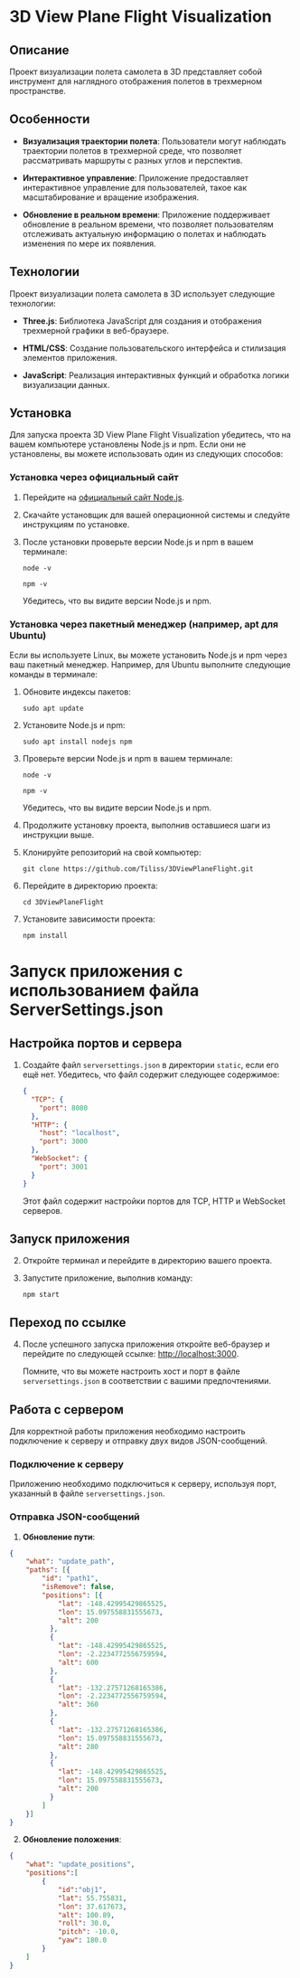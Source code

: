 # 3D View Plane Flight Visualization

## Описание

Проект визуализации полета самолета в 3D представляет собой инструмент для наглядного отображения полетов в трехмерном пространстве.
## Особенности

- **Визуализация траектории полета**: Пользователи могут наблюдать траектории полетов в трехмерной среде, что позволяет рассматривать маршруты с разных углов и перспектив.

- **Интерактивное управление**: Приложение предоставляет интерактивное управление для пользователей, такое как масштабирование и вращение изображения.

- **Обновление в реальном времени**: Приложение поддерживает обновление в реальном времени, что позволяет пользователям отслеживать актуальную информацию о полетах и наблюдать изменения по мере их появления.

## Технологии

Проект визуализации полета самолета в 3D использует следующие технологии:

- **Three.js**: Библиотека JavaScript для создания и отображения трехмерной графики в веб-браузере.

- **HTML/CSS**: Создание пользовательского интерфейса и стилизация элементов приложения.

- **JavaScript**: Реализация интерактивных функций и обработка логики визуализации данных.
  
## Установка

Для запуска проекта 3D View Plane Flight Visualization убедитесь, что на вашем компьютере установлены Node.js и npm. Если они не установлены, вы можете использовать один из следующих способов:

### Установка через официальный сайт

1. Перейдите на [официальный сайт Node.js](https://nodejs.org/en/download/).

2. Скачайте установщик для вашей операционной системы и следуйте инструкциям по установке.

3. После установки проверьте версии Node.js и npm в вашем терминале:

    ```
    node -v
    ```

    ```
    npm -v
    ```

    Убедитесь, что вы видите версии Node.js и npm.

### Установка через пакетный менеджер (например, apt для Ubuntu)

Если вы используете Linux, вы можете установить Node.js и npm через ваш пакетный менеджер. Например, для Ubuntu выполните следующие команды в терминале:

1. Обновите индексы пакетов:

    ```
    sudo apt update
    ```

2. Установите Node.js и npm:

    ```
    sudo apt install nodejs npm
    ```

3. Проверьте версии Node.js и npm в вашем терминале:

    ```
    node -v
    ```

    ```
    npm -v
    ```

    Убедитесь, что вы видите версии Node.js и npm.

4. Продолжите установку проекта, выполнив оставшиеся шаги из инструкции выше.

5. Клонируйте репозиторий на свой компьютер:

    ```
    git clone https://github.com/Tiliss/3DViewPlaneFlight.git
    ```

6. Перейдите в директорию проекта:

    ```
    cd 3DViewPlaneFlight
    ```

7. Установите зависимости проекта:

    ```
    npm install
    ```
# Запуск приложения с использованием файла ServerSettings.json

## Настройка портов и сервера

1. Создайте файл `serversettings.json` в директории `static`, если его ещё нет. Убедитесь, что файл содержит следующее содержимое:

    ```json
    {
      "TCP": {
        "port": 8080
      },
      "HTTP": {
        "host": "localhost",
        "port": 3000
      },
      "WebSocket": {
        "port": 3001
      }
    }
    ```

    Этот файл содержит настройки портов для TCP, HTTP и WebSocket серверов.

## Запуск приложения

2. Откройте терминал и перейдите в директорию вашего проекта.

3. Запустите приложение, выполнив команду:

    ```
    npm start
    ```

## Переход по ссылке

4. После успешного запуска приложения откройте веб-браузер и перейдите по следующей ссылке: [http://localhost:3000](http://localhost:3000).

    Помните, что вы можете настроить хост и порт в файле `serversettings.json` в соответствии с вашими предпочтениями.

## Работа с сервером

Для корректной работы приложения необходимо настроить подключение к серверу и отправку двух видов JSON-сообщений.

### Подключение к серверу

Приложению необходимо подключиться к серверу, используя порт, указанный в файле `serversettings.json`.

### Отправка JSON-сообщений

1. **Обновление пути**:

```json
{   
    "what": "update_path", 
    "paths": [{
        "id": "path1",  
        "isRemove": false, 
        "positions": [{
            "lat": -148.42995429865525,  
            "lon": 15.097558831555673,  
            "alt": 200 
          },
          {
            "lat": -148.42995429865525, 
            "lon": -2.2234772556759594, 
            "alt": 600
          },
          {
            "lat": -132.27571268165386, 
            "lon": -2.2234772556759594, 
            "alt": 360
          },
          {
            "lat": -132.27571268165386, 
            "lon": 15.097558831555673, 
            "alt": 280
          },
          {
            "lat": -148.42995429865525, 
            "lon": 15.097558831555673, 
            "alt": 200
          }
        ]
    }]
}
```
2. **Обновление положения**:
```json
{   
    "what": "update_positions",
    "positions":[ 
        {
            "id":"obj1",        
            "lat": 55.755831,   
            "lon": 37.617673,   
            "alt": 100.89,      
            "roll": 30.0,       
            "pitch": -10.0,     
            "yaw": 180.0        
        }
    ]
}
```
